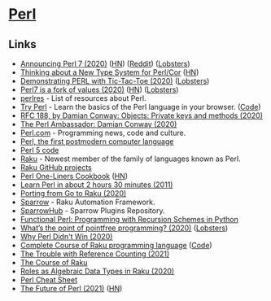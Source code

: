 # [Perl](https://www.perl.org/)

## Links

- [Announcing Perl 7 (2020)](https://www.perl.com/article/announcing-perl-7/) ([HN](https://news.ycombinator.com/item?id=23629477)) ([Reddit](https://www.reddit.com/r/programming/comments/hf3jt4/announcing_perl_7/)) ([Lobsters](https://lobste.rs/s/ccczjr/announcing_perl_7))
- [Thinking about a New Type System for Perl/Cor](https://github.com/Ovid/Cor/wiki/Type-System) ([HN](https://news.ycombinator.com/item?id=23802643))
- [Demonstrating PERL with Tic-Tac-Toe (2020)](https://fedoramagazine.org/demonstrating-perl-with-tic-tac-toe-part-1/) ([Lobsters](https://lobste.rs/s/hsetpo/demonstrating_perl_with_tic_tac_toe_part_1))
- [Perl7 is a fork of values (2020)](http://blogs.perl.org/users/leon_timmermans/2020/08/perl7-is-a-fork-of-values.html) ([HN](https://news.ycombinator.com/item?id=24019932)) ([Lobsters](https://lobste.rs/s/unt6el/perl7_is_fork_values))
- [perlres](https://github.com/thibaultduponchelle/perlres) - List of resources about Perl.
- [Try Perl](http://tryperl.pl/) - Learn the basics of the Perl language in your browser. ([Code](https://github.com/thibaultduponchelle/tryperl))
- [RFC 188, by Damian Conway: Objects: Private keys and methods (2020)](https://raku-advent.blog/2020/08/16/rfc-188-by-damian-conway-objects-private-keys-and-methods/)
- [The Perl Ambassador: Damian Conway (2020)](https://www.perl.com/article/the-perl-ambassador-damian-conway/)
- [Perl.com](https://www.perl.com/) - Programming news, code and culture.
- [Perl, the first postmodern computer language](http://www.wall.org/~larry/pm.html)
- [Perl 5 code](https://github.com/Perl/perl5)
- [Raku](https://raku.org/) - Newest member of the family of languages known as Perl.
- [Raku GitHub projects](https://github.com/Raku)
- [Perl One-Liners Cookbook](https://learnbyexample.github.io/learn_perl_oneliners/one-liner-introduction.html) ([HN](https://news.ycombinator.com/item?id=25006829))
- [Learn Perl in about 2 hours 30 minutes (2011)](https://qntm.org/perl_en)
- [Porting from Go to Raku (2020)](https://pinguinorodriguez.cl/blog/porting-from-go/)
- [Sparrow](https://github.com/melezhik/Sparrow6) - Raku Automation Framework.
- [SparrowHub](https://sparrowhub.io/) - Sparrow Plugins Repository.
- [Functional Perl: Programming with Recursion Schemes in Python](https://www.cs.cmu.edu/~rjsimmon/random/bovik2010case.pdf)
- [What’s the point of pointfree programming? (2020)](https://raku-advent.blog/2020/12/22/draft-whats-the-point-of-point-free-programming/) ([Lobsters](https://lobste.rs/s/okiapp/what_s_point_pointfree_programming))
- [Why Perl Didn't Win (2020)](https://outspeaking.com/words-of-technology/why-perl-didnt-win.html)
- [Complete Course of Raku programming language](https://course.raku.org/) ([Code](https://github.com/ash/raku-course))
- [The Trouble with Reference Counting (2021)](https://www.perl.com/article/the-trouble-with-reference-counting/)
- [The Course of Raku](https://www.i-programmer.info/news/222-perl/14364-the-course-of-raku.html)
- [Roles as Algebraic Data Types in Raku (2020)](https://wimvanderbauwhede.github.io/articles/roles-as-adts-in-raku/)
- [Perl Cheat Sheet](https://juerd.nl/site.plp/perlcheat)
- [The Future of Perl (2021)](https://perl.topicbox.com/groups/perl-core/T4bad780270b6eec5-Mda5ea1e37bdfe5d7b37f443c) ([HN](https://news.ycombinator.com/item?id=26565155))
